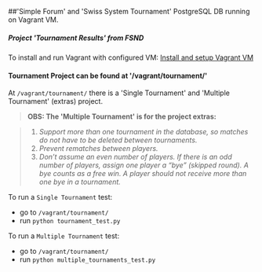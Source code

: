 ##'Simple Forum' and 'Swiss System Tournament' PostgreSQL DB running on Vagrant VM.

##### Project 'Tournament Results' from FSND
To install and run Vagrant with configured VM:
[Install and setup Vagrant VM](https://udacity.atlassian.net/wiki/display/BENDH/Vagrant+VM+Installation)

#### Tournament Project can be found at '/vagrant/tournament/'
At `/vagrant/tournament/` there is a 'Single Tournament' and 'Multiple Tournament' (extras) project.

>**OBS: The 'Multiple Tournament' is for the project extras:**

>1. *Support more than one tournament in the database, so matches do not have to be deleted between tournaments.*
>2. *Prevent rematches between players.*
>3. *Don’t assume an even number of players. If there is an odd number of players, assign one player a “bye” (skipped round). A bye counts as a free win. A player should not receive more than one bye in a tournament.*

To run a `Single Tournament` test:
- go to `/vagrant/tournament/`
- run `python tournament_test.py`

To run a `Multiple Tournament` test:
- go to `/vagrant/tournament/`
- run `python multiple_tournaments_test.py`